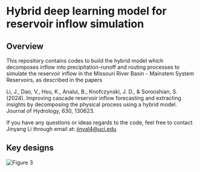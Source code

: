 # Hybrid deep learning model for reservoir inflow simulation
## Overview
This repository contains codes to build the hybrid model which decomposes inflow into precipitation-runoff and routing processes to simulate the reservoir inflow in the Missouri River Basin - Mainstem System Reservoirs, as described in the papers

Li, J., Dao, V., Hsu, K., Analui, B., Knofczynski, J. D., & Sorooshian, S. (2024). Improving cascade reservoir inflow forecasting and extracting insights by decomposing the physical process using a hybrid model. Journal of Hydrology, 630, 130623.

If you have any questions or ideas regards to the code, feel free to contact Jinyang Li through email at: jinyal4@uci.edu

## Key designs


![Figure 3](https://github.com/jinyal/hybrid_model/assets/59593913/cf56f6a6-d52c-4e40-a3ba-400d9bd250d5)



